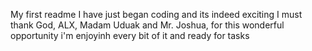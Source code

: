 My first readme
I have just began coding and its indeed exciting
I must thank God, ALX, Madam Uduak and Mr. Joshua, for this wonderful opportunity
i'm enjoyinh every bit of it and ready for tasks
